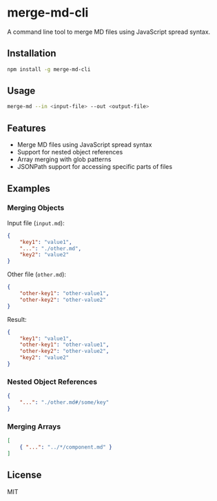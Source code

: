 # merge-md-cli

A command line tool to merge MD files using JavaScript spread syntax.

## Installation

```bash
npm install -g merge-md-cli
```

## Usage

```bash
merge-md --in <input-file> --out <output-file>
```

## Features

- Merge MD files using JavaScript spread syntax
- Support for nested object references
- Array merging with glob patterns
- JSONPath support for accessing specific parts of files

## Examples

### Merging Objects

Input file (`input.md`):
```json
{
    "key1": "value1",
    "...": "./other.md",
    "key2": "value2"
}
```

Other file (`other.md`):
```json
{
    "other-key1": "other-value1",
    "other-key2": "other-value2"
}
```

Result:
```json
{
    "key1": "value1",
    "other-key1": "other-value1",
    "other-key2": "other-value2",
    "key2": "value2"
}
```

### Nested Object References

```json
{
    "...": "./other.md#/some/key"
}
```

### Merging Arrays

```json
[
    { "...": "../*/component.md" }
]
```

## License

MIT
